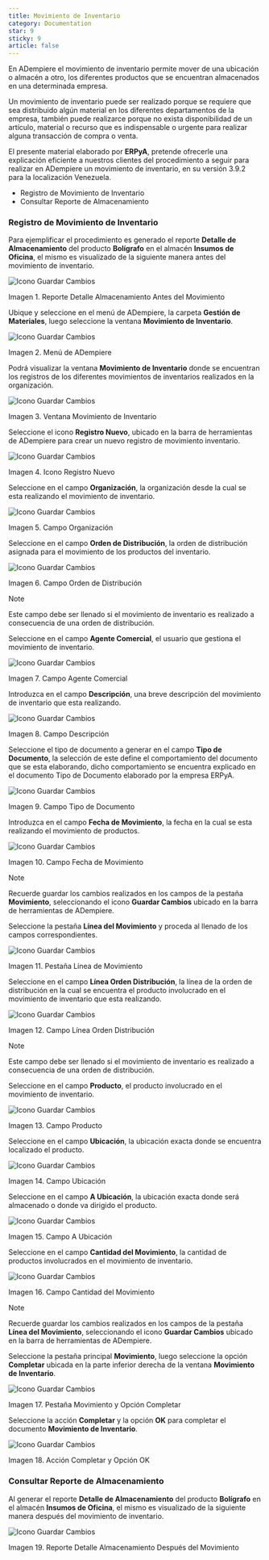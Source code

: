 ```yaml
---
title: Movimiento de Inventario
category: Documentation
star: 9
sticky: 9
article: false
---
```


En ADempiere el movimiento de inventario permite mover de una ubicación o almacén a otro, los diferentes productos que se encuentran almacenados en una determinada empresa.

Un movimiento de inventario puede ser realizado porque se requiere que sea distribuido algún material en los diferentes departamentos de la empresa, también puede realizarce porque no exista disponibilidad de un artículo, material o recurso que es indispensable o urgente para realizar alguna transacción de compra o venta.

El presente material elaborado por **ERPyA**, pretende ofrecerle una explicación eficiente a nuestros clientes del procedimiento a seguir para realizar en ADempiere un movimiento de inventario, en su versión 3.9.2 para la localización Venezuela.

- Registro de Movimiento de Inventario
- Consultar Reporte de Almacenamiento

### Registro de Movimiento de Inventario

Para ejemplificar el procedimiento es generado el reporte **Detalle de Almacenamiento** del producto **Bolígrafo** en el almacén **Insumos de Oficina**, el mismo es visualizado de la siguiente manera antes del movimiento de inventario.

![Icono Guardar Cambios](/assets/img/docs/materials-management/mam-materials-image19.png)

Imagen 1. Reporte Detalle Almacenamiento Antes del Movimiento

Ubique y seleccione en el menú de ADempiere, la carpeta **Gestión de Materiales**, luego seleccione la ventana **Movimiento de Inventario**.

![Icono Guardar Cambios](/assets/img/docs/materials-management/mam-materials-image20.png)

Imagen 2. Menú de ADempiere

Podrá visualizar la ventana **Movimiento de Inventario** donde se encuentran los registros de los diferentes movimientos de inventarios realizados en la organización.

![Icono Guardar Cambios](/assets/img/docs/materials-management/mam-materials-image21.png)

Imagen 3. Ventana Movimiento de Inventario

Seleccione el icono **Registro Nuevo**, ubicado en la barra de herramientas de ADempiere para crear un nuevo registro de movimiento inventario.

![Icono Guardar Cambios](/assets/img/docs/materials-management/mam-materials-image22.png)

Imagen 4. Icono Registro Nuevo

Seleccione en el campo **Organización**, la organización desde la cual se esta realizando el movimiento de inventario.

![Icono Guardar Cambios](/assets/img/docs/materials-management/mam-materials-image23.png)

Imagen 5. Campo Organización

Seleccione en el campo **Orden de Distribución**, la orden de distribución asignada para el movimiento de los productos del inventario.

![Icono Guardar Cambios](/assets/img/docs/materials-management/mam-materials-image24.png)

Imagen 6. Campo Orden de Distribución

Note

Este campo debe ser llenado si el movimiento de inventario es realizado a consecuencia de una orden de distribución.

Seleccione en el campo **Agente Comercial**, el usuario que gestiona el movimiento de inventario.

![Icono Guardar Cambios](/assets/img/docs/materials-management/mam-materials-image25.png)

Imagen 7. Campo Agente Comercial

Introduzca en el campo **Descripción**, una breve descripción del movimiento de inventario que esta realizando.

![Icono Guardar Cambios](/assets/img/docs/materials-management/mam-materials-image26.png)

Imagen 8. Campo Descripción

Seleccione el tipo de documento a generar en el campo **Tipo de Documento**, la selección de este define el comportamiento del documento que se esta elaborando, dicho comportamiento se encuentra explicado en el documento Tipo de Documento elaborado por la empresa ERPyA.

![Icono Guardar Cambios](/assets/img/docs/materials-management/mam-materials-image27.png)

Imagen 9. Campo Tipo de Documento

Introduzca en el campo **Fecha de Movimiento**, la fecha en la cual se esta realizando el movimiento de productos.

![Icono Guardar Cambios](/assets/img/docs/materials-management/mam-materials-image28.png)

Imagen 10. Campo Fecha de Movimiento

Note

Recuerde guardar los cambios realizados en los campos de la pestaña **Movimiento**, seleccionando el icono **Guardar Cambios** ubicado en la barra de herramientas de ADempiere.

Seleccione la pestaña **Línea del Movimiento** y proceda al llenado de los campos correspondientes.

![Icono Guardar Cambios](/assets/img/docs/materials-management/mam-materials-image29.png)

Imagen 11. Pestaña Línea de Movimiento

Seleccione en el campo **Línea Orden Distribución**, la línea de la orden de distribución en la cual se encuentra el producto involucrado en el movimiento de inventario que esta realizando.

![Icono Guardar Cambios](/assets/img/docs/materials-management/mam-materials-image30.png)

Imagen 12. Campo Línea Orden Distribución

Note

Este campo debe ser llenado si el movimiento de inventario es realizado a consecuencia de una orden de distribución.

Seleccione en el campo **Producto**, el producto involucrado en el movimiento de inventario.

![Icono Guardar Cambios](/assets/img/docs/materials-management/mam-materials-image31.png)

Imagen 13. Campo Producto

Seleccione en el campo **Ubicación**, la ubicación exacta donde se encuentra localizado el producto.

![Icono Guardar Cambios](/assets/img/docs/materials-management/mam-materials-image32.png)

Imagen 14. Campo Ubicación

Seleccione en el campo **A Ubicación**, la ubicación exacta donde será almacenado o donde va dirigido el producto.

![Icono Guardar Cambios](/assets/img/docs/materials-management/mam-materials-image33.png)

Imagen 15. Campo A Ubicación

Seleccione en el campo **Cantidad del Movimiento**, la cantidad de productos involucrados en el movimiento de inventario.

![Icono Guardar Cambios](/assets/img/docs/materials-management/mam-materials-image34.png)

Imagen 16. Campo Cantidad del Movimiento

Note

Recuerde guardar los cambios realizados en los campos de la pestaña **Línea del Movimiento**, seleccionando el icono **Guardar Cambios** ubicado en la barra de herramientas de ADempiere.

Seleccione la pestaña principal **Movimiento**, luego seleccione la opción **Completar** ubicada en la parte inferior derecha de la ventana **Movimiento de Inventario**.

![Icono Guardar Cambios](/assets/img/docs/materials-management/mam-materials-image35.png)

Imagen 17. Pestaña Movimiento y Opción Completar

Seleccione la acción **Completar** y la opción **OK** para completar el documento **Movimiento de Inventario**.

![Icono Guardar Cambios](/assets/img/docs/materials-management/mam-materials-image36.png)

Imagen 18. Acción Completar y Opción OK

### Consultar Reporte de Almacenamiento

Al generar el reporte **Detalle de Almacenamiento** del producto **Bolígrafo** en el almacén **Insumos de Oficina**, el mismo es visualizado de la siguiente manera después del movimiento de inventario.

![Icono Guardar Cambios](/assets/img/docs/materials-management/mam-materials-image37.png)

Imagen 19. Reporte Detalle Almacenamiento Después del Movimiento
